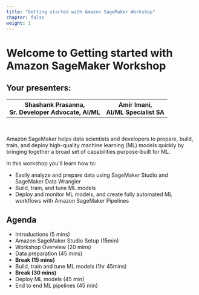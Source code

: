 ```yaml
---
title: "Getting started with Amazon SageMaker Workshop"
chapter: false
weight: 1
---
```


# Welcome to Getting started with Amazon SageMaker Workshop

## Your presenters:
<div>
<table style="width:100%">
 <tr>
   <th>Shashank Prasanna, <br> Sr. Developer Advocate, AI/ML</th>
   <th>Amir Imani, <br> AI/ML Specialist SA</th>
 </tr>
</table>
</div>

<br>

Amazon SageMaker helps data scientists and developers to prepare, build, train, and deploy high-quality machine learning (ML) models quickly by bringing together a broad set of capabilities purpose-built for ML.

In this workshop you'll learn how to:

* Easily analyze and prepare data using SageMaker Studio and SageMaker Data Wrangler
* Build, train, and tune ML models
* Deploy and monitor ML models, and create fully automated ML workflows with Amazon SageMaker Pipelines

## Agenda

* Introductions (5 mins)
* Amazon SageMaker Studio Setup (15min)
* Workshop Overview (20 mins)
* Data preparation (45 mins)
* **Break (15 mins)**
* Build, train and tune ML models (1hr 45mins)
* **Break (30 mins)**
* Deploy ML models (45 min)
* End to end ML pipelines (45 min)
